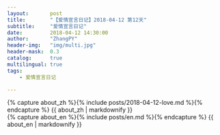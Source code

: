 ```yaml
---
layout:       post
title:        "【爱情宣言日记】2018-04-12 第12天"
subtitle:     "爱情宣言日记"
date:         2018-04-12 14:30:00
author:       "ZhangPY"
header-img:   "img/multi.jpg"
header-mask:  0.3
catalog:      true
multilingual: true
tags:
    - 爱情宣言日记

---
```


<!-- Chinese Version -->
<div class="zh post-container">
    {% capture about_zh %}{% include posts/2018-04-12-love.md %}{% endcapture %}
    {{ about_zh | markdownify }}
</div>

<!-- English Version -->
<div class="en post-container">
    {% capture about_en %}{% include posts/en.md %}{% endcapture %}
    {{ about_en | markdownify }}
</div>